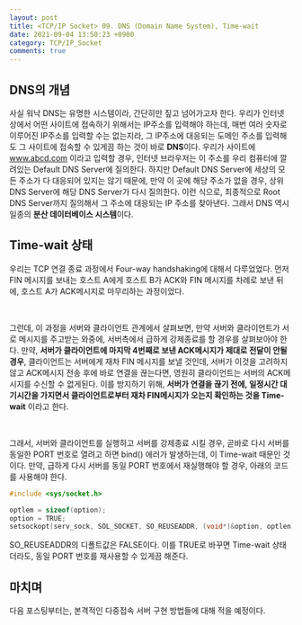 ```yaml
---
layout: post
title: <TCP/IP Socket> 09. DNS (Domain Name System), Time-wait
date: 2021-09-04 13:50:23 +0900
category: TCP/IP_Socket
comments: true
---
```


## DNS의 개념

사실 워낙 DNS는 유명한 시스템이라, 간단히만 짚고 넘어가고자 한다. 우리가 인터넷 상에서 어떤 사이트에 접속하기 위해서는 IP주소를 입력해야 하는데, 매번 여러 숫자로 이루어진 IP주소를 입력할 수는 없는지라, 그 IP주소에 대응되는 도메인 주소를 입력해도 그 사이트에 접속할 수 있게끔 하는 것이 바로 **DNS**이다. 우리가 사이트에 www.abcd.com 이라고 입력할 경우, 인터넷 브라우저는 이 주소를 우리 컴퓨터에 깔려있는 Default DNS Server에 질의한다. 하지만 Default DNS Server에 세상의 모든 주소가 다 대응되어 있지는 않기 때문에, 만약 이 곳에 해당 주소가 없을 경우, 상위 DNS Server에 해당 DNS Server가 다시 질의한다. 이런 식으로, 최종적으로 Root DNS Server까지 질의해서 그 주소에 대응되는 IP 주소를 찾아낸다. 그래서 DNS 역시 일종의 **분산 데이터베이스 시스템**이다.

## Time-wait 상태

우리는 TCP 연결 종료 과정에서 Four-way handshaking에 대해서 다루었었다. 먼저 FIN 메시지를 보내는 호스트 A에게 호스트 B가 ACK와 FIN 메시지를 차례로 보낸 뒤에, 호스트 A가 ACK메시지로 마무리하는 과정이었다. 

<br/>

그런데, 이 과정을 서버와 클라이언트 관계에서 살펴보면, 만약 서버와 클라이언트가 서로 메시지를 주고받는 와중에, 서버측에서 급하게 강제종료를 할 경우를 살펴보아야 한다. 만약, **서버가 클라이언트에 마지막 4번째로 보낸 ACK메시지가 제대로 전달이 안될 경우**, 클라이언트는 서버에게 재차 FIN 메시지를 보낼 것인데, 서버가 이것을 고려하지 않고 ACK메시지 전송 후에 바로 연결을 끊는다면, 영원히 클라이언트는 서버의 ACK메시지를 수신할 수 없게된다. 이를 방지하기 위해, **서버가 연결을 끊기 전에, 일정시간 대기시간을 가지면서 클라이언트로부터 재차 FIN메시지가 오는지 확인하는 것을 Time-wait** 이라고 한다. 

<br/>

그래서, 서버와 클라이언트를 실행하고 서버를 강제종료 시킬 경우, 곧바로 다시 서버를 동일한 PORT 번호로 열려고 하면 bind() 에러가 발생하는데, 이 Time-wait 때문인 것이다. 만약, 급하게 다시 서버를 동일 PORT 번호에서 재실행해야 할 경우, 아래의 코드를 사용해야 한다.

```c
#include <sys/socket.h>

optlem = sizeof(option);
option = TRUE;
setsockopt(serv_sock, SOL_SOCKET, SO_REUSEADDR, (void*)&option, optlen);
```

SO_REUSEADDR의 디폴트값은 FALSE이다. 이를 TRUE로 바꾸면 Time-wait 상태더라도, 동일 PORT 번호를 재사용할 수 있게끔 해준다.

## 마치며

다음 포스팅부터는, 본격적인 다중접속 서버 구현 방법들에 대해 적을 예정이다.